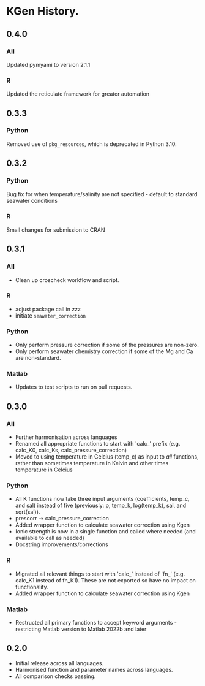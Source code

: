 # KGen History.

## 0.4.0
### All
Updated pymyami to version 2.1.1

### R
Updated the reticulate framework for greater automation

## 0.3.3
### Python
Removed use of `pkg_resources`, which is deprecated in Python 3.10.

## 0.3.2
### Python
Bug fix for when temperature/salinity are not specified - default to standard seawater conditions

### R
Small changes for submission to CRAN

## 0.3.1
### All
 - Clean up croscheck workflow and script.
 
### R
- adjust package call in zzz
- initiate `seawater_correction`

### Python
 - Only perform pressure correction if some of the pressures are non-zero.
 - Only perform seawater chemistry correction if some of the Mg and Ca are non-standard.

### Matlab
 - Updates to test scripts to run on pull requests.

## 0.3.0
### All
- Further harmonisation across languages
- Renamed all appropriate functions to start with 'calc_' prefix (e.g. calc_K0, calc_Ks, calc_pressure_correction)
- Moved to using temperature in Celcius (temp_c) as input to *all* functions, rather than sometimes temperature in Kelvin and other times temperature in Celcius

### Python
- All K functions now take three input arguments (coefficients, temp_c, and sal) instead of five (previously: p, temp_k, log(temp_k), sal, and sqrt(sal)).
- prescorr -> calc_pressure_correction
- Added wrapper function to calculate seawater correction using Kgen
- Ionic strength is now in a single function and called where needed (and available to call as needed)
- Docstring improvements/corrections

### R
- Migrated all relevant things to start with 'calc_' instead of 'fn_' (e.g. calc_K1 instead of fn_K1). These are not exported so have no impact on functionality.
- Added wrapper function to calculate seawater correction using Kgen

### Matlab
- Restructed all primary functions to accept keyword arguments - restricting Matlab version to Matlab 2022b and later

## 0.2.0

- Initial release across all languages.
- Harmonised function and parameter names across languages.
- All comparison checks passing.
